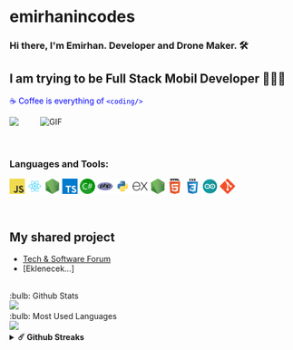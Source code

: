 # emirhanincodes

### Hi there, I'm Emirhan. Developer and Drone Maker. 🛠 

## I am trying to be Full Stack Mobil Developer 👨🏻‍💻

<font color="blue">:coffee: Coffee is everything of `<coding/>` </font>

![](https://komarev.com/ghpvc/?username=emirhanincodes&color=green)
<img align='right' alt ='GIF' width = '450px' src="https://user-images.githubusercontent.com/78612977/182815848-8c11d53e-2a1a-49ed-9003-2bb12bb9e5b4.gif">

<br />


### Languages and Tools:

<code><img height="27" src="https://raw.githubusercontent.com/github/explore/80688e429a7d4ef2fca1e82350fe8e3517d3494d/topics/javascript/javascript.png" alt="javascript"></code>
<code><img height="27" src="https://raw.githubusercontent.com/github/explore/80688e429a7d4ef2fca1e82350fe8e3517d3494d/topics/react/react.png" alt="react"></code>
<code><img height="27" src="https://raw.githubusercontent.com/github/explore/80688e429a7d4ef2fca1e82350fe8e3517d3494d/topics/nodejs/nodejs.png" alt="nodejs"></code>
<code><img height="27" src="https://raw.githubusercontent.com/github/explore/80688e429a7d4ef2fca1e82350fe8e3517d3494d/topics/typescript/typescript.png" alt="typescript"></code>
<code><img height="27" src="https://raw.githubusercontent.com/github/explore/80688e429a7d4ef2fca1e82350fe8e3517d3494d/topics/csharp/csharp.png" alt="cs"></code>
<code><img height="27" src="https://raw.githubusercontent.com/github/explore/80688e429a7d4ef2fca1e82350fe8e3517d3494d/topics/php/php.png" alt="php"></code>
<code><img height="27" src="https://raw.githubusercontent.com/github/explore/80688e429a7d4ef2fca1e82350fe8e3517d3494d/topics/python/python.png" alt="python"></code>
<code><img height="27" src="https://raw.githubusercontent.com/devicons/devicon/master/icons/express/express-original.svg" alt="expressjs"></code>
<code><img height="27" src="https://raw.githubusercontent.com/github/explore/80688e429a7d4ef2fca1e82350fe8e3517d3494d/topics/nodejs/nodejs.png" alt="nodejs"></code>
<code><img height="27" src="https://raw.githubusercontent.com/github/explore/80688e429a7d4ef2fca1e82350fe8e3517d3494d/topics/html/html.png" alt="html"></code>
<code><img height="27" src="https://raw.githubusercontent.com/github/explore/80688e429a7d4ef2fca1e82350fe8e3517d3494d/topics/css/css.png" alt="css"></code>
<code><img height="27" src="https://raw.githubusercontent.com/github/explore/80688e429a7d4ef2fca1e82350fe8e3517d3494d/topics/arduino/arduino.png" alt="arduino"></code>
<code><img height="27" src="https://raw.githubusercontent.com/devicons/devicon/master/icons/git/git-original.svg" alt="git"></code>


<br/>

## My shared project


- [Tech & Software Forum](https://codercity.net)
- [Eklenecek...]




<br />


<summary>:bulb: Github Stats</summary>
<img src="https://github-readme-stats.vercel.app/api?username=emirhanincodes&theme=radical" >



<summary>:bulb:  Most Used Languages</summary>
<img src="https://github-readme-stats.vercel.app/api/top-langs/?username=emirhanincodes&layout=compact" >

<details>	
  <summary><b>☄️ Github Streaks</b></summary>

  <br />
  <img height="180em" src="https://github-readme-streak-stats.herokuapp.com/?user=emirhanincodes&hide_border=true" />
</details>

